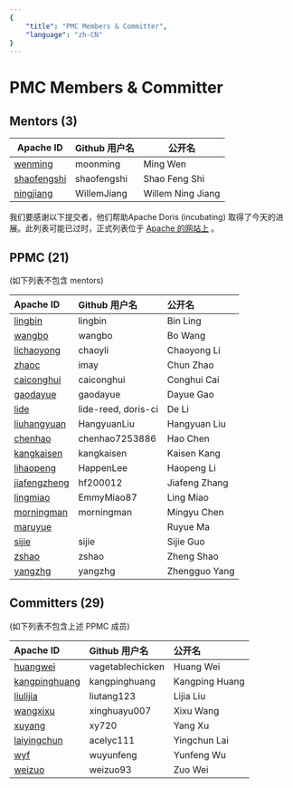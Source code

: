 ```yaml
---
{
    "title": "PMC Members & Committer",
    "language": "zh-CN"
}
---
```


<!-- 
Licensed to the Apache Software Foundation (ASF) under one
or more contributor license agreements.  See the NOTICE file
distributed with this work for additional information
regarding copyright ownership.  The ASF licenses this file
to you under the Apache License, Version 2.0 (the
"License"); you may not use this file except in compliance
with the License.  You may obtain a copy of the License at

  http://www.apache.org/licenses/LICENSE-2.0

Unless required by applicable law or agreed to in writing,
software distributed under the License is distributed on an
"AS IS" BASIS, WITHOUT WARRANTIES OR CONDITIONS OF ANY
KIND, either express or implied.  See the License for the
specific language governing permissions and limitations
under the License.
-->

# PMC Members & Committer

## Mentors (3)

| Apache ID                                                    | Github 用户名 | 公开名          |
| ------------------------------------------------------------ | --------------- | --------------------- |
| [wenming](https://people.apache.org/committer-index.html#wenming) | moonming        | Ming Wen          |
| [shaofengshi](https://people.apache.org/committer-index.html#shaofengshi) | shaofengshi     | Shao Feng Shi     |
| [ningjiang](https://people.apache.org/committer-index.html#ningjiang) | WillemJiang     | Willem Ning Jiang |

我们要感谢以下提交者，他们帮助Apache Doris (incubating) 取得了今天的进展。此列表可能已过时，正式列表位于 [Apache 的网站上](https://people.apache.org/committers-by-project.html#doris) 。

## PPMC (21)

(如下列表不包含 mentors)

| Apache ID                                                    | Github 用户名     | 公开名   |
| :----------------------------------------------------------- | :------------------ | :------------ |
| [lingbin](https://people.apache.org/committer-index.html#lingbin) | lingbin             | Bin Ling      |
| [wangbo](https://people.apache.org/committer-index.html#wangbo) | wangbo | Bo Wang |
| [lichaoyong](https://people.apache.org/committer-index.html#lichaoyong) | chaoyli             | Chaoyong Li   |
| [zhaoc](https://people.apache.org/committer-index.html#zhaoc)    | imay                | Chun Zhao     |
| [caiconghui](https://people.apache.org/committer-index.html#caiconghui) | caiconghui          | Conghui Cai   |
| [gaodayue](https://people.apache.org/committer-index.html#gaodayue) | gaodayue            | Dayue Gao     |
| [lide](https://people.apache.org/committer-index.html#lide)      | lide-reed, doris-ci | De Li         |
| [liuhangyuan](https://people.apache.org/committer-index.html#liuhangyuan) | HangyuanLiu         | Hangyuan Liu  |
| [chenhao](https://people.apache.org/committer-index.html#chenhao) | chenhao7253886      | Hao Chen      |
| [kangkaisen](https://people.apache.org/committer-index.html#kangkaisen) | kangkaisen          | Kaisen Kang   |
| [lihaopeng](https://people.apache.org/committer-index.html#lihaopeng) | HappenLee | Haopeng Li |
| [jiafengzheng](https://people.apache.org/committer-index.html#jiafengzheng) | hf200012 | Jiafeng Zhang |
| [lingmiao](https://people.apache.org/committer-index.html#lingmiao) | EmmyMiao87          | Ling Miao     |
| [morningman](https://people.apache.org/committer-index.html#morningman) | morningman          | Mingyu Chen   |
| [maruyue](https://people.apache.org/committer-index.html#maruyue) |                     | Ruyue Ma      |
| [sijie](https://people.apache.org/committer-index.html#sijie) | sijie               | Sijie Guo |
| [zshao](https://people.apache.org/committer-index.html#zshao)    | zshao               | Zheng Shao    |
| [yangzhg](https://people.apache.org/committer-index.html#yangzhg) | yangzhg             | Zhengguo Yang |


## Committers (29)

(如下列表不包含上述 PPMC 成员)

| Apache ID                                                    | Github 用户名  | 公开名    |
| :----------------------------------------------------------- | :--------------- | :------------- |
| [huangwei](https://people.apache.org/committer-index.html#huangwei) | vagetablechicken | Huang Wei      |
| [kangpinghuang](https://people.apache.org/committer-index.html#kangpinghuang) | kangpinghuang    | Kangping Huang |
| [liulijia](https://people.apache.org/committer-index.html#liulijia) | liutang123       | Lijia Liu      |
| [wangxixu](https://people.apache.org/committer-index.html#wangxixu) | xinghuayu007     | Xixu Wang      |
| [xuyang](https://people.apache.org/committer-index.html#xuyang) | xy720            | Yang Xu        |
| [laiyingchun](https://people.apache.org/committer-index.html#laiyingchun) | acelyc111        | Yingchun Lai   |
| [wyf](https://people.apache.org/committer-index.html#wyf)    | wuyunfeng        | Yunfeng Wu     |
| [weizuo](https://people.apache.org/committer-index.html#weizuo) | weizuo93         | Zuo Wei        |
